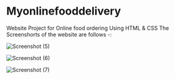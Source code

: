 # Myonlinefooddelivery
Website Project for Online  food ordering Using HTML &amp; CSS
The Screenshorts of the website are follows -:

![Screenshot (5)](https://user-images.githubusercontent.com/68479220/155335222-50e64757-295a-46f6-b5ef-b8aea61137e7.png)

![Screenshot (6)](https://user-images.githubusercontent.com/68479220/155335244-cdf183f8-5dd8-4c6d-a923-1416208b8a30.png)

![Screenshot (7)](https://user-images.githubusercontent.com/68479220/155335250-fce6d9b1-7269-4d4e-be12-41b661de6431.png)
